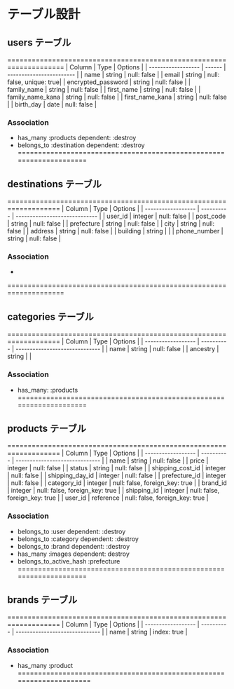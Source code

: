 # テーブル設計

## users テーブル
====================================================================
| Column             | Type   | Options                  | 
| ------------------ | ------ | ------------------------ |
| name               | string | null: false              |
| email              | string | null: false, unique: true|
| encrypted_password | string | null: false              |
| family_name        | string | null: false              |
| first_name         | string | null: false              |
| family_name_kana   | string | null: false              |
| first_name_kana    | string | null: false              |
| birth_day          | date   | null: false              |
### Association
- has_many :products dependent: :destroy
- belongs_to :destination dependent: :destroy
====================================================================

##  destinations テーブル
===================================================================
| Column             | Type       | Options                       | 
| ------------------ | ---------- | ----------------------------- | 
| user_id            | integer    | null: false                   |
| post_code          | string     | null: false                   |
| prefecture         | string     | null: false                   |
| city               | string     | null: false                   |
| address            | string     | null: false                   |
| building           | string     |                               |
| phone_number       | string     | null: false                   |
### Association
-
====================================================================



## categories テーブル
===================================================================
| Column             | Type       | Options                        |
| ------------------ | ---------- | ------------------------------ |
| name               | string     | null: false                    |
| ancestry           | string     |                                |
### Association
- has_many: :products
====================================================================


## products テーブル
===================================================================
| Column             | Type       | Options                        |
| ------------------ | ---------- | ------------------------------ |
| name               | string     | null: false                    |
| price              | integer    | null: false                    |
| status             | string     | null: false                    |
| shipping_cost_id   | integer    | null: false                    |
| shipping_day_id    | integer    | null: false                    |
| prefecture_id      | integer    | null: false                    |
| category_id        | integer    | null: false, foreign_key: true |
| brand_id           | integer    | null: false, foreign_key: true |
| shipping_id        | integer    | null: false, foreign_key: true |
| user_id            | reference  | null: false, foreign_key: true |
### Association
- belongs_to :user dependent: :destroy
- belongs_to :category dependent: :destroy
- belongs_to :brand dependent: :destroy
- has_many :images dependent: destroy
- belongs_to_active_hash :prefecture
====================================================================



## brands テーブル
===================================================================
| Column             | Type       | Options                        |
| ------------------ | ---------- | ------------------------------ |
| name               | string     | index: true                    |
### Association
- has_many :product
=====================================================================